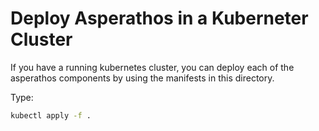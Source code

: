 # Deploy Asperathos in a Kuberneter Cluster

If you have a running kubernetes cluster, you can deploy each of the asperathos components by using the manifests in this directory.

Type:

```bash
kubectl apply -f .
```
